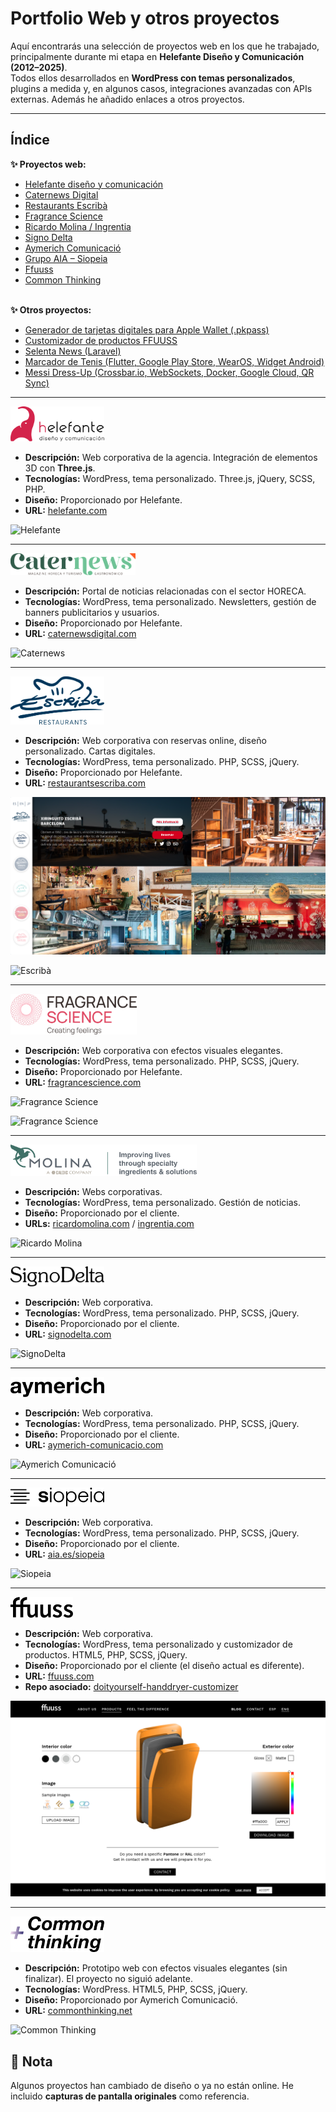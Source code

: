 # Portfolio Web y otros proyectos

Aquí encontrarás una selección de proyectos web en los que he trabajado, principalmente durante mi etapa en **Helefante Diseño y Comunicación (2012–2025)**.  
Todos ellos desarrollados en **WordPress con temas personalizados**, plugins a medida y, en algunos casos, integraciones avanzadas con APIs externas. Además he añadido enlaces a otros proyectos.

---

## Índice

**✨ Proyectos web:** 
- [Helefante diseño y comunicación](#helefante-diseño-y-comunicación)
- [Caternews Digital](#caternews-digital)
- [Restaurants Escribà](#restaurants-escribà)
- [Fragrance Science](#fragrance-science)
- [Ricardo Molina / Ingrentia](#ricardo-molina--ingrentia)
- [Signo Delta](#signo-delta)
- [Aymerich Comunicació](#aymerich-comunicació)
- [Grupo AIA – Siopeia](#siopeia)
- [Ffuuss](#ffuuss)
- [Common Thinking](#common-thinking)  <br><br>

  

**✨ Otros proyectos:** 
- [Generador de tarjetas digitales para Apple Wallet (.pkpass)](https://github.com/zeliuk/pkpass-wallet-apple)  
- [Customizador de productos FFUUSS](https://github.com/zeliuk/doityourself-handdryer-customizer)  
- [Selenta News (Laravel)](https://github.com/zeliuk/selentanews)  
- [Marcador de Tenis (Flutter, Google Play Store, WearOS, Widget Android)](https://play.google.com/store/apps/details?id=xyz.zeliuk.apptenis)  
- [Messi Dress-Up (Crossbar.io, WebSockets, Docker, Google Cloud, QR Sync)](http://zeliuk.xyz/messi/)

---

<img src="screenshots/helefante/logo.svg" width="150" id="helefante-diseño-y-comunicación">

- **Descripción:** Web corporativa de la agencia. Integración de elementos 3D con **Three.js**.
- **Tecnologías:** WordPress, tema personalizado. Three.js, jQuery, SCSS, PHP.
- **Diseño:** Proporcionado por Helefante.  
- **URL:** [helefante.com](https://helefante.com)  

![Helefante](screenshots/helefante/screenview_helefante_1.gif)

---

<img src="screenshots/caternews/logo.svg" height="35" id="caternews-digital">

- **Descripción:** Portal de noticias relacionadas con el sector HORECA.  
- **Tecnologías:** WordPress, tema personalizado. Newsletters, gestión de banners publicitarios y usuarios.
- **Diseño:** Proporcionado por Helefante.  
- **URL:** [caternewsdigital.com](https://caternewsdigital.com)

![Caternews](screenshots/caternews/screenview_caternews_1.gif)

---

<img src="screenshots/escriba/logo.svg" width="150" id="restaurants-escribà">

- **Descripción:** Web corporativa con reservas online, diseño personalizado. Cartas digitales.
- **Tecnologías:** WordPress, tema personalizado. PHP, SCSS, jQuery.  
- **Diseño:** Proporcionado por Helefante.  
- **URL:** [restaurantsescriba.com](https://restaurantsescriba.com)  

![Escribà](screenshots/escriba/screenshot_escriba_1.png)

![Escribà](screenshots/escriba/screenview_escriba_1.gif)

---

<img src="screenshots/fragrancescience/logo.svg" height="65" id="fragrance-science">

- **Descripción:** Web corporativa con efectos visuales elegantes.  
- **Tecnologías:** WordPress, tema personalizado. PHP, SCSS, jQuery.
- **Diseño:** Proporcionado por Helefante.  
- **URL:** [fragrancescience.com](https://fragrancescience.com/es)  

![Fragrance Science](screenshots/fragrancescience/screenview_fragrancescience_1.gif)

![Fragrance Science](screenshots/fragrancescience/screenview_fragrancescience_2.gif)

---

<img src="screenshots/ricardomolina/logo.svg" height="50" id="ricardo-molina--ingrentia">

- **Descripción:** Webs corporativas.  
- **Tecnologías:** WordPress, tema personalizado. Gestión de noticias. 
- **Diseño:** Proporcionado por el cliente.  
- **URLs:** [ricardomolina.com](https://ricardomolina.com) / [ingrentia.com](https://ingrentia.com)  

![Ricardo Molina](screenshots/ricardomolina/screenview_ricardomolina_1.gif)

---

<img src="screenshots/signodelta/logo.svg" width="150" id="signo-delta">

- **Descripción:** Web corporativa.  
- **Tecnologías:** WordPress, tema personalizado. PHP, SCSS, jQuery.
- **Diseño:** Proporcionado por el cliente.  
- **URL:** [signodelta.com](https://signodelta.com)  

![SignoDelta](screenshots/signodelta/screenview_signodelta_1.gif)

---

<img src="screenshots/aymerich/logo.svg" width="150" id="aymerich-comunicació">

- **Descripción:** Web corporativa.  
- **Tecnologías:** WordPress, tema personalizado. PHP, SCSS, jQuery.  
- **Diseño:** Proporcionado por el cliente.  
- **URL:** [aymerich-comunicacio.com](https://aymerich-comunicacio.com)  

![Aymerich Comunicació](screenshots/aymerich/screenview_aymerich_1.gif)

---

<img src="screenshots/siopeia/logo.svg" width="150" id="siopeia">

- **Descripción:** Web corporativa.  
- **Tecnologías:** WordPress, tema personalizado. PHP, SCSS, jQuery.  
- **Diseño:** Proporcionado por el cliente.  
- **URL:** [aia.es/siopeia](https://aia.es/siopeia)  

![Siopeia](screenshots/siopeia/screenview_siopeia_1.gif)

---

<img src="screenshots/ffuuss/logo.svg" width="100" id="ffuuss">

- **Descripción:** Web corporativa.
- **Tecnologías:** WordPress, tema personalizado y customizador de productos. HTML5, PHP, SCSS, jQuery.
- **Diseño:** Proporcionado por el cliente (el diseño actual es diferente).  
- **URL:** [ffuuss.com](https://ffuuss.com)  
- **Repo asociado:** [doityourself-handdryer-customizer](https://github.com/zeliuk/doityourself-handdryer-customizer)  

![FFUUSS](screenshots/ffuuss/screenshot_ffuuss_1.png)

---

<img src="screenshots/commonthinking/logo.svg" width="150" id="common-thinking">

- **Descripción:** Prototipo web con efectos visuales elegantes (sin finalizar). El proyecto no siguió adelante.  
- **Tecnologías:** WordPress. HTML5, PHP, SCSS, jQuery. 
- **Diseño:** Proporcionado por Aymerich Comunicació.
- **URL:** [commonthinking.net](https://commonthinking.net)  

![Common Thinking](screenshots/commonthinking/screenview_commonthinking_1.gif)


## 📌 Nota
Algunos proyectos han cambiado de diseño o ya no están online. He incluido **capturas de pantalla originales** como referencia.
